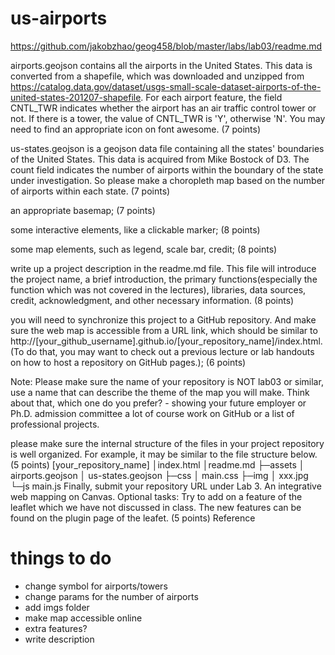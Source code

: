 # us-airports

https://github.com/jakobzhao/geog458/blob/master/labs/lab03/readme.md

airports.geojson contains all the airports in the United States. This data is converted from a shapefile, which was downloaded and unzipped from https://catalog.data.gov/dataset/usgs-small-scale-dataset-airports-of-the-united-states-201207-shapefile. For each airport feature, the field CNTL_TWR indicates whether the airport has an air traffic control tower or not. If there is a tower, the value of CNTL_TWR is 'Y', otherwise 'N'. You may need to find an appropriate icon on font awesome. (7 points)

us-states.geojson is a geojson data file containing all the states' boundaries of the United States. This data is acquired from Mike Bostock of D3. The count field indicates the number of airports within the boundary of the state under investigation. So please make a choropleth map based on the number of airports within each state. (7 points)

an appropriate basemap; (7 points)

some interactive elements, like a clickable marker; (8 points)

some map elements, such as legend, scale bar, credit; (8 points)

write up a project description in the readme.md file. This file will introduce the project name, a brief introduction, the primary functions(especially the function which was not covered in the lectures), libraries, data sources, credit, acknowledgment, and other necessary information. (8 points)

you will need to synchronize this project to a GitHub repository. And make sure the web map is accessible from a URL link, which should be similar to http://[your_github_username].github.io/[your_repository_name]/index.html. (To do that, you may want to check out a previous lecture or lab handouts on how to host a repository on GitHub pages.); (6 points)

Note: Please make sure the name of your repository is NOT lab03 or similar, use a name that can describe the theme of the map you will make. Think about that, which one do you prefer? - showing your future employer or Ph.D. admission committee a lot of course work on GitHub or a list of professional projects.

please make sure the internal structure of the files in your project repository is well organized. For example, it may be similar to the file structure below. (5 points)
[your_repository_name]
    │index.html
    │readme.md
    ├─assets
    │      airports.geojson
    │      us-states.geojson
    ├─css
    │      main.css
    ├─img
    │      xxx.jpg
    └─js
            main.js
Finally, submit your repository URL under Lab 3. An integrative web mapping on Canvas.
Optional tasks:
Try to add on a feature of the leaflet which we have not discussed in class. The new features can be found on the plugin page of the leafet. (5 points)
Reference


# things to do
- change symbol for airports/towers
- change params for the number of airports
- add imgs folder
- make map accessible online
- extra features?
- write description
